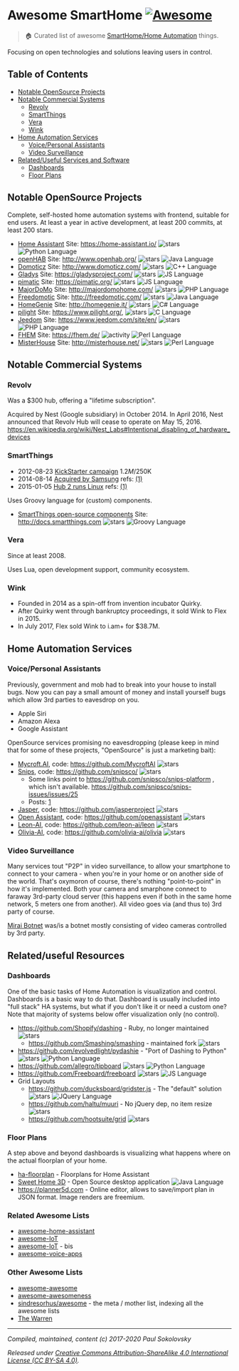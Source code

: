 # Awesome SmartHome [![Awesome][awesome-badge]][awesome-link]

> :house: Curated list of awesome [SmartHome/Home Automation][wikipedia-link] things.

Focusing on open technologies and solutions leaving users in control.

## Table of Contents

- [Notable OpenSource Projects](#notable-opensource-projects)
- [Notable Commercial Systems](#notable-commercial-systems)
  - [Revolv](#revolv)
  - [SmartThings](#smartthings)
  - [Vera](#vera)
  - [Wink](#wink)
- [Home Automation Services](#home-automation-services)
  - [Voice/Personal Assistants](#voice-personal-assistants)
  - [Video Surveillance](#video-surveillance)
- [Related/Useful Services and Software](#related-useful-services-and-software)
  - [Dashboards](#dashboards)
  - [Floor Plans](#floor-plans)

## Notable OpenSource Projects

Complete, self-hosted home automation systems with frontend, suitable for
end users. At least a year in active development, at least 200 commits,
at least 200 stars.

* [Home Assistant](https://github.com/home-assistant/home-assistant) Site: https://home-assistant.io/
  ![stars](https://img.shields.io/github/stars/home-assistant/home-assistant.svg?style=social)
  ![Python Language][python-badge]
* [openHAB](https://github.com/openhab) Site: http://www.openhab.org/
  ![stars](https://img.shields.io/github/stars/openhab/openhab-distro.svg?style=social)
  ![Java Language][java-badge]
* [Domoticz](https://github.com/domoticz/domoticz) Site: http://www.domoticz.com/
  ![stars](https://img.shields.io/github/stars/domoticz/domoticz.svg?style=social)
  ![C++ Language][cplusplus-badge]
* [Gladys](https://github.com/GladysProject/Gladys) Site: https://gladysproject.com/
  ![stars](https://img.shields.io/github/stars/GladysProject/Gladys.svg?style=social)
  ![JS Language][javascript-badge]
* [pimatic](https://github.com/pimatic/pimatic) Site: https://pimatic.org/
  ![stars](https://img.shields.io/github/stars/pimatic/pimatic.svg?style=social)
  ![JS Language][javascript-badge]
* [MajorDoMo](https://github.com/sergejey/majordomo) Site: http://majordomohome.com/
  ![stars](https://img.shields.io/github/stars/sergejey/majordomo.svg?style=social)
  ![PHP Language][php-badge]
* [Freedomotic](https://github.com/freedomotic/freedomotic) Site: http://freedomotic.com/
  ![stars](https://img.shields.io/github/stars/freedomotic/freedomotic.svg?style=social)
  ![Java Language][java-badge]
* [HomeGenie](https://github.com/genielabs/HomeGenie/) Site: http://homegenie.it/
  ![stars](https://img.shields.io/github/stars/genielabs/HomeGenie.svg?style=social)
  ![C# Language][csharp-badge]
* [pilight](https://github.com/pilight/pilight) Site: https://www.pilight.org/,
  ![stars](https://img.shields.io/github/stars/pilight/pilight.svg?style=social)
  ![C Language][c-badge]
* [Jeedom](https://github.com/jeedom/core) Site: https://www.jeedom.com/site/en/
  ![stars](https://img.shields.io/github/stars/jeedom/core.svg?style=social)
  ![PHP Language][php-badge]
* [FHEM](https://github.com/fhem/fhem-mirror) Site: https://fhem.de/
  ![activity](https://img.shields.io/github/commit-activity/y/fhem/fhem-mirror.svg?style=social)
  ![Perl Language][perl-badge]
* [MisterHouse](https://github.com/hollie/misterhouse) Site: http://misterhouse.net/
  ![stars](https://img.shields.io/github/stars/hollie/misterhouse.svg?style=social)
  ![Perl Language][perl-badge]


## Notable Commercial Systems

### Revolv

Was a $300 hub, offering a "lifetime subscription".

Acquired by Nest (Google subsidiary) in October 2014. In April 2016, Nest
announced that Revolv Hub will cease to operate on May 15, 2016.
https://en.wikipedia.org/wiki/Nest_Labs#Intentional_disabling_of_hardware_devices


### SmartThings

* 2012-08-23 [KickStarter campaign](https://www.kickstarter.com/projects/smartthings/smartthings-make-your-world-smarter)
  $1.2M/$250K
* 2014-08-14 [Acquired by Samsung](http://www.samsung.com/us/news/23607)
  refs: [(1)](http://linuxgizmos.com/samsung-smartthings-pickup-could-mean-new-role-for-tizen/)
* 2015-01-05 [Hub 2 runs Linux](http://blog.smartthings.com/news/smartthings-updates/new-hub-sensors-optional-services-integrations/)
  refs: [(1)](http://linuxgizmos.com/gen-2-smartthings-hub-migrates-to-linux/)

Uses Groovy language for (custom) components.

* [SmartThings open-source components](https://github.com/SmartThingsCommunity/SmartThingsPublic) Site: http://docs.smartthings.com
  ![stars](https://img.shields.io/github/stars/SmartThingsCommunity/SmartThingsPublic.svg?style=social)
  ![Groovy Language][groovy-badge]


### Vera

Since at least 2008.

Uses Lua, open development support, community ecosystem.


### Wink

* Founded in 2014 as a spin-off from invention incubator Quirky.
* After Quirky went through bankruptcy proceedings, it sold Wink to Flex in 2015.
* In July 2017, Flex sold Wink to i.am+ for $38.7M.


## Home Automation Services

### Voice/Personal Assistants

Previously, government and mob had to break into your house to install bugs.
Now you can pay a small amount of money and install yourself bugs which allow
3rd parties to eavesdrop on you.

* Apple Siri
* Amazon Alexa
* Google Assistant

OpenSource services promising no eavesdropping (please keep in mind that for
some of these projects, "OpenSource" is just a marketing bait):

* [Mycroft.AI](https://mycroft.ai/), code: https://github.com/MycroftAI
  ![stars](https://img.shields.io/github/stars/MycroftAI/mycroft-core.svg?style=social)
* [Snips](https://www.snips.ai/), code: https://github.com/snipsco/
  ![stars](https://img.shields.io/github/stars/snipsco/snips-nlu.svg?style=social)
  * Some links point to https://github.com/snipsco/snips-platform , which isn't available.
    https://github.com/snipsco/snips-issues/issues/25
  * Posts: [1](https://medium.com/snips-ai/snips-air-a-private-by-design-open-source-decentralized-voice-assistant-a31e27fb799b)
* [Jasper](https://jasperproject.github.io/), code: https://github.com/jasperproject
  ![stars](https://img.shields.io/github/stars/jasperproject/jasper-client.svg?style=social)
* [Open Assistant](https://openassistant.org/), code: https://github.com/openassistant
  ![stars](https://img.shields.io/github/stars/openassistant/oa-core.svg?style=social)
* [Leon-AI](https://getleon.ai/), code: https://github.com/leon-ai/leon
  ![stars](https://img.shields.io/github/stars/leon-ai/leon.svg?style=social)
* [Olivia-AI](https://olivia-ai.org/), code: https://github.com/olivia-ai/olivia
  ![stars](https://img.shields.io/github/stars/olivia-ai/olivia.svg?style=social)

### Video Surveillance

Many services tout "P2P" in video surveillance, to allow your smartphone to
connect to your camera - when you're in your home or on another side of the
world. That's oxymoron of course, there's nothing "point-to-point" in how
it's implemented. Both your camera and smarphone connect to faraway 3rd-party
cloud server (this happens even if both in the same home network, 5 meters
one from another). All video goes via (and thus to) 3rd party of course.

[Mirai Botnet](https://en.wikipedia.org/wiki/Mirai_(malware)) was/is a botnet
mostly consisting of video cameras controlled by 3rd party.


## Related/useful Resources

### Dashboards

One of the basic tasks of Home Automation is visualization and control.
Dashboards is a basic way to do that. Dashboard is usually included into
"full stack" HA systems, but what if you don't like it or need a custom
one? Note that majority of systems below offer visualization only (no
control).

* https://github.com/Shopify/dashing - Ruby, no longer maintained
  ![stars](https://img.shields.io/github/stars/Shopify/dashing.svg?style=social)
  * https://github.com/Smashing/smashing - maintained fork
    ![stars](https://img.shields.io/github/stars/Smashing/smashing.svg?style=social)
* https://github.com/evolvedlight/pydashie - "Port of Dashing to Python" 
  ![stars](https://img.shields.io/github/stars/evolvedlight/pydashie.svg?style=social)
  ![Python Language][python-badge]
* https://github.com/allegro/tipboard 
  ![stars](https://img.shields.io/github/stars/allegro/tipboard.svg?style=social)
  ![Python Language][python-badge]
* https://github.com/Freeboard/freeboard 
  ![stars](https://img.shields.io/github/stars/Freeboard/freeboard.svg?style=social)
  ![JS Language][javascript-badge]
* Grid Layouts
  * https://github.com/ducksboard/gridster.js - The "default" solution
    ![stars](https://img.shields.io/github/stars/ducksboard/gridster.js.svg?style=socia)
    ![JQuery Language][jquery-badge]
  * https://github.com/haltu/muuri - No jQuery dep, no item resize
    ![stars](https://img.shields.io/github/stars/haltu/muuri.svg?style=social)
  * https://github.com/hootsuite/grid
    ![stars](https://img.shields.io/github/stars/hootsuite/grid.svg?style=social)

### Floor Plans

A step above and beyond dashboards is visualizing what happens where on the
actual floorplan of your home.

* [ha-floorplan](https://github.com/pkozul/ha-floorplan) - Floorplans for Home Assistant
* [Sweet Home 3D](https://sourceforge.net/projects/sweethome3d/) - Open Source
  desktop application
  ![Java Language][java-badge]
* https://planner5d.com - Online editor, allows to save/import plan in JSON
  format. Image renders are freemium.

### Related Awesome Lists

* [awesome-home-assistant](https://github.com/frenck/awesome-home-assistant)
* [awesome-IoT](https://github.com/HQarroum/awesome-iot)
* [awesome-IoT](https://github.com/phodal/awesome-iot) - bis
* [awesome-voice-apps](https://github.com/jovotech/awesome-voice-apps)

### Other Awesome Lists

* [awesome-awesome](https://github.com/emijrp/awesome-awesome)
* [awesome-awesomeness](https://github.com/bayandin/awesome-awesomeness)
* [sindresorhus/awesome](https://github.com/sindresorhus/awesome) - the meta / mother list, indexing all the awesome lists
* [The Warren](https://github.com/torchhound/warren)

---
*Compiled, maintained, content (c) 2017-2020 Paul Sokolovsky*

*Released under
[Creative Commons Attribution-ShareAlike 4.0 International License (CC BY-SA 4.0)](https://creativecommons.org/licenses/by-sa/4.0/).*

[awesome-badge]: https://cdn.rawgit.com/sindresorhus/awesome/d7305f38d29fed78fa85652e3a63e154dd8e8829/media/badge.svg
[awesome-link]: https://github.com/sindresorhus/awesome
[c-badge]: https://img.shields.io/badge/-C-blue.svg?style=flat&logo=c&colorA=grey
[cplusplus-badge]: https://img.shields.io/badge/-C%2B%2B-blue.svg?style=flat&logo=cplusplus&colorA=grey
[csharp-badge]: https://img.shields.io/badge/-C%23-blue.svg?style=flat&logo=csharp&colorA=grey
[groovy-badge]: https://img.shields.io/badge/-Groovy-blue.svg?style=flat&logo=groovy&colorA=grey
[java-badge]: https://img.shields.io/badge/-Java-blue.svg?style=flat&logo=java&colorA=grey
[javascript-badge]: https://img.shields.io/badge/-Js-yellow.svg?style=flat&logo=javascript&colorA=grey
[jquery-badge]: https://img.shields.io/badge/-JQuery-blue.svg?style=flat&logo=jquery&colorA=grey
[lua-badge]: https://img.shields.io/badge/-Lua-blue.svg?style=flat&logo=lua&colorA=grey
[perl-badge]: https://img.shields.io/badge/-Perl-red.svg?style=flat&logo=perl&colorA=grey
[php-badge]: https://img.shields.io/badge/-PHP-purple.svg?style=flat&logo=php&colorA=grey
[python-badge]: https://img.shields.io/badge/-Py-blue.svg?style=flat&logo=python&colorA=grey
[wikipedia-link]: https://en.wikipedia.org/wiki/Home_automation